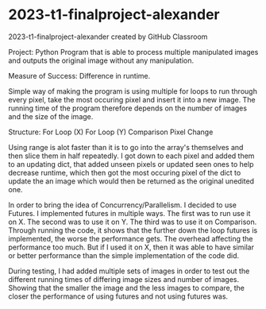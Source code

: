 # 2023-t1-finalproject-alexander
2023-t1-finalproject-alexander created by GitHub Classroom

Project:
Python Program that is able to process multiple manipulated images and outputs the original image without any manipulation.

Measure of Success:
Difference in runtime.

Simple way of making the program is using multiple for loops to run through every pixel, take the most occuring pixel and insert it into a new image.
The running time of the program therefore depends on the number of images and the size of the image.

Structure:
  For Loop (X)
    For Loop (Y)
      Comparison
    Pixel Change

Using range is alot faster than it is to go into the array's themselves and then slice them in half repeatedly.
I got down to each pixel and added them to an updating dict, that added unseen pixels or updated seen ones to help decrease runtime,
which then got the most occuring pixel of the dict to update the an image which would then be returned as the original unedited one.

In order to bring the idea of Concurrency/Parallelism. I decided to use Futures.
I implemented futures in multiple ways.
The first was to run use it on X.
The second was to use it on Y.
The third was to use it on Comparison.
Through running the code, it shows that the further down the loop futures is implemented, the worse the performance gets. The overhead affecting the performance too much.
But if I used it on X, then it was able to have similar or better performance than the simple implementation of the code did.

During testing, I had added multiple sets of images in order to test out the different running times of differing image sizes and number of images.
Showing that the smaller the image and the less images to compare, the closer the performance of using futures and not using futures was.
